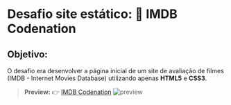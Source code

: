 # Desafio site estático: 🎥 IMDB Codenation 
  
## Objetivo: 
O desafio era desenvolver a página inicial de um site de avaliação de filmes (IMDB - Internet Movies Database) utilizando apenas **HTML5** e **CSS3**.

> **Preview:**
> 👉 [IMDB Codenation](https://fervent-shaw-55c74f.netlify.com/)
![preview](https://user-images.githubusercontent.com/47192417/79017227-34fb4b80-7b47-11ea-8196-bcd02dbcc3fe.png)


